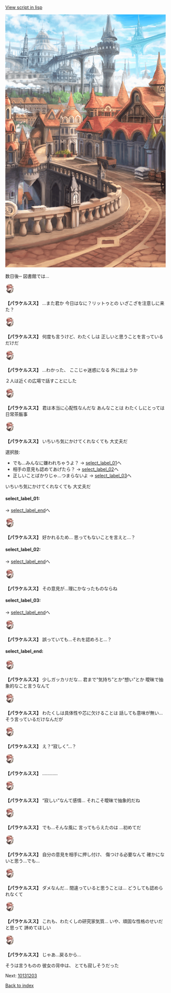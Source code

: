 [View script in lisp](../scripts/10131202.txt)

![town.png](../images/backgrounds/town.png)

数日後─
図書館では…

<img src="../images/units/101311.png" alt="101311.png" height="34"/>

**【パラケルスス】**
…また君か
今日はなに？リットゥとの
いざこざを注意しに来た？

<img src="../images/units/101311.png" alt="101311.png" height="34"/>

**【パラケルスス】**
何度も言うけど、わたくしは
正しいと思うことを言っているだけだ

<img src="../images/units/101311.png" alt="101311.png" height="34"/>

**【パラケルスス】**
…わかった、
ここじゃ迷惑になる
外に出ようか

２人は近くの広場で話すことにした

<img src="../images/units/101311.png" alt="101311.png" height="34"/>

**【パラケルスス】**
君は本当に心配性なんだな
あんなことは
わたくしにとっては日常茶飯事

<img src="../images/units/101311.png" alt="101311.png" height="34"/>

**【パラケルスス】**
いちいち気にかけてくれなくても
大丈夫だ

選択肢:
- でも…みんなに嫌われちゃうよ？ → [select_label_01](#select_label_01)へ
- 相手の意見も認めてあげたら？ → [select_label_02](#select_label_02)へ
- 正しいことばかりじゃ…つまらないよ → [select_label_03](#select_label_03)へ

いちいち気にかけてくれなくても
大丈夫だ

#### select_label_01:
 → [select_label_end](#select_label_end)へ

<img src="../images/units/101311.png" alt="101311.png" height="34"/>

**【パラケルスス】**
好かれるため…
思ってもないことを言えと…？

#### select_label_02:
 → [select_label_end](#select_label_end)へ

<img src="../images/units/101311.png" alt="101311.png" height="34"/>

**【パラケルスス】**
その意見が…理にかなったものならね

#### select_label_03:
 → [select_label_end](#select_label_end)へ

<img src="../images/units/101311.png" alt="101311.png" height="34"/>

**【パラケルスス】**
誤っていても…それを認めろと…？

#### select_label_end:

<img src="../images/units/101311.png" alt="101311.png" height="34"/>

**【パラケルスス】**
少しガッカリだな…
君まで“気持ち”とか“想い”とか
曖昧で抽象的なこと言うなんて

<img src="../images/units/101311.png" alt="101311.png" height="34"/>

**【パラケルスス】**
わたくしは具体性や芯に欠けることは
話しても意味が無い…
そう言っているだけなんだが

<img src="../images/units/101311.png" alt="101311.png" height="34"/>

**【パラケルスス】**
え？“寂しく”…？

<img src="../images/units/101311.png" alt="101311.png" height="34"/>

**【パラケルスス】**
…………

<img src="../images/units/101311.png" alt="101311.png" height="34"/>

**【パラケルスス】**
“寂しい”なんて感情…
それこそ曖昧で抽象的だね

<img src="../images/units/101311.png" alt="101311.png" height="34"/>

**【パラケルスス】**
でも…そんな風に
言ってもらえたのは
…初めてだ

<img src="../images/units/101311.png" alt="101311.png" height="34"/>

**【パラケルスス】**
自分の意見を相手に押し付け、
傷つける必要なんて
確かにないと思う…でも…

<img src="../images/units/101311.png" alt="101311.png" height="34"/>

**【パラケルスス】**
ダメなんだ…
間違っていると思うことは…
どうしても認められなくて

<img src="../images/units/101311.png" alt="101311.png" height="34"/>

**【パラケルスス】**
これも、わたくしの研究家気質…
いや、頑固な性格のせいだと思って
諦めてほしい

<img src="../images/units/101311.png" alt="101311.png" height="34"/>

**【パラケルスス】**
じゃあ…戻るから…

そうは言うものの
彼女の背中は、
とても寂しそうだった

Next: [10131203](10131203.md)

[Back to index](index.md)
